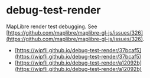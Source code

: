 # debug-test-render
MapLibre render test debugging. See [https://github.com/maplibre/maplibre-gl-js/issues/326](https://github.com/maplibre/maplibre-gl-js/issues/326).

* [https://wipfli.github.io/debug-test-render/37bcaf5](https://wipfli.github.io/debug-test-render/37bcaf5)
* [https://wipfli.github.io/debug-test-render/a12092b](https://wipfli.github.io/debug-test-render/a12092b)
